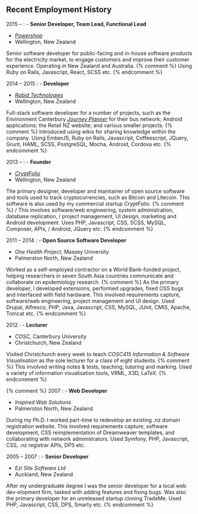 ## Recent Employment History

2015 &ndash;
: - **Senior Developer, Team Lead, Functional Lead**
  - _[Powershop](https://powershop.co.nz)_
  - Wellington, New Zealand

  Senior software developer for public-facing and in-house software products
  for the electricity market, to engage customers and improve their customer experience.
  Operating in New Zealand and Australia.
  {% comment %}
  Using Ruby on Rails, Javascript, React, SCSS etc.
  {% endcomment %}

2014 &ndash; 2015
: - **Developer**
  - _[Rabid Technologies](https://rabid.co.nz)_
  - Wellington, New Zealand

  Full-stack software developer for a number of projects, such as the Environment Canterbury
  _[Journey Planner](http://metroinfo.co.nz/journeyplanner/index.html?region=christchurch)_
  for their bus network;
  Android applications; the Retail NZ website; and various smaller projects.
  {% comment %}
  Introduced using wikis for sharing knowledge within the company.
  Using EmberJS, Ruby on Rails, Javascript, Coffeescript, JQuery, Grunt, HAML, SCSS, PostgreSQL, Mocha, Android, Cordova etc.
  {% endcomment %}

2013 &ndash;
: - **Founder**
  - _[CryptFolio](https://cryptfolio.com)_
  - Wellington, New Zealand

  The primary designer, developer and maintainer of open source software and tools used
  to track cryptocurrencies, such as Bitcoin and Litecoin. This software is also used
  by my commercial startup
  _CryptFolio._
  {% comment %}
  / This involves software/web engineering, system administration, database replication,
  / project management, UI design, marketing and Android development. Uses PHP, Javascript, CSS, SCSS, MySQL, Composer, APIs,
  / Android, JQuery etc.
  {% endcomment %}

2011 &ndash; 2014
: - **Open Source Software Developer**
  - _One Health Project,_
      Massey University
  - Palmerston North, New Zealand

  Worked as a self-employed contractor on a World Bank-funded project, helping researchers
  in seven South Asia countries communicate and collaborate on epidemiology research.
  {% comment %}
  As the primary developer, I developed extensions,
  performed upgrades, fixed OSS bugs and interfaced with field hardware.
  This involved requirements capture, software/web
  engineering, project management and UI design. Used Drupal, Alfresco, PHP, Java, Javascript, CSS, MySQL, JUnit, CMIS,
  Apache, Tomcat etc.
  {% endcomment %}

2012
: - **Lecturer**
  - _COSC,_
      Canterbury University
  - Christchurch, New Zealand

  Visited Christchurch every week to teach
  _COSC415 Information & Software Visualisation_
  as the sole lecturer for a class of eight students.
  {% comment %}
  This involved writing notes & tests, teaching, tutoring and marking.
  Used a variety of information visualisation tools, VRML, X3D, LaTeX.
  {% endcomment %}

{% comment %}
2007
: - **Web Developer**
  - _Inspired Web Solutions_
  - Palmerston North, New Zealand

  During my Ph.D. I worked part-time to redevelop an existing .nz domain registration website. This involved requirements
  capture, software development, CSS reimplementation of Dreamweaver templates, and collaborating with network administrators. Used
  Symfony, PHP, Javascript, CSS, .nz registrar APIs, DPS etc.

2005 &ndash; 2007
: - **Senior Developer**
  - _Ezi Site Software Ltd_
  - Auckland, New Zealand

  After my undergraduate degree I was the senior developer for a local web dev-elopment firm, tasked with adding
  features and fixing bugs. Was also the primary developer for an unreleased startup cloning TradeMe. Used PHP, Javascript,
  CSS, DPS, Smarty etc.
{% endcomment %}
